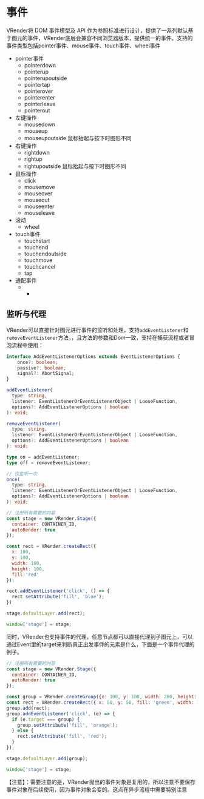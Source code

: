 # 事件

VRender将 DOM 事件模型及 API 作为参照标准进行设计，提供了一系列默认基于图元的事件，VRender底层会兼容不同浏览器版本，提供统一的事件。支持的事件类型包括pointer事件、mouse事件、touch事件、wheel事件

* pointer事件
  - pointerdown
  - pointerup
  - pointerupoutside
  - pointertap
  - pointerover
  - pointerenter
  - pointerleave
  - pointerout
* 左键操作
  - mousedown
  - mouseup
  - mouseupoutside  鼠标抬起与按下时图形不同
* 右键操作
  - rightdown
  - rightup
  - rightupoutside 鼠标抬起与按下时图形不同
* 鼠标操作
  - click
  - mousemove
  - mouseover
  - mouseout
  - mouseenter
  - mouseleave
* 滚动
  - wheel
* touch事件
  - touchstart
  - touchend
  - touchendoutside
  - touchmove
  - touchcancel
  - tap
* 通配事件
  - *

## 监听与代理
VRender可以直接针对图元进行事件的监听和处理，支持`addEventListener`和`removeEventListener`方法，，且方法的参数和Dom一致，支持在捕获流程或者冒泡流程中使用：

```ts
interface AddEventListenerOptions extends EventListenerOptions {
    once?: boolean;
    passive?: boolean;
    signal?: AbortSignal;
}

addEventListener(
  type: string,
  listener: EventListenerOrEventListenerObject | LooseFunction,
  options?: AddEventListenerOptions | boolean
): void;

removeEventListener(
  type: string,
  listener: EventListenerOrEventListenerObject | LooseFunction,
  options?: AddEventListenerOptions | boolean
): void;

type on = addEventListener;
type off = removeEventListener;

// 仅监听一次
once(
  type: string,
  listener: EventListenerOrEventListenerObject | LooseFunction,
  options?: AddEventListenerOptions | boolean
): void;

```

```javascript livedemo template=vrender
// 注册所有需要的内容
const stage = new VRender.Stage({
  container: CONTAINER_ID,
  autoRender: true
});

const rect = VRender.createRect({
  x: 100,
  y: 100,
  width: 100,
  height: 100,
  fill:'red'
});

rect.addEventListener('click', () => {
  rect.setAttribute('fill', 'blue');
})

stage.defaultLayer.add(rect);

window['stage'] = stage;
```

同时，VRender也支持事件的代理，任意节点都可以直接代理到子图元上，可以通过Event里的target来判断真正出发事件的元素是什么，下面是一个事件代理的例子。

```javascript livedemo template=vrender
// 注册所有需要的内容
const stage = new VRender.Stage({
  container: CONTAINER_ID,
  autoRender: true
});

const group = VRender.createGroup({x: 100, y: 100, width: 200, height: 200, fill: 'pink'});
const rect = VRender.createRect({ x: 50, y: 50, fill: 'green', width: 100, height: 100 });
group.add(rect);
group.addEventListener('click', (e) => {
  if (e.target === group) {
    group.setAttribute('fill', 'orange');
  } else {
    rect.setAttribute('fill', 'red');
  }
});

stage.defaultLayer.add(group);

window['stage'] = stage;
```

【注意】：需要注意的是，VRender抛出的事件对象是复用的，所以注意不要保存事件对象在后续使用，因为事件对象会变的。这点在异步流程中需要特别注意
